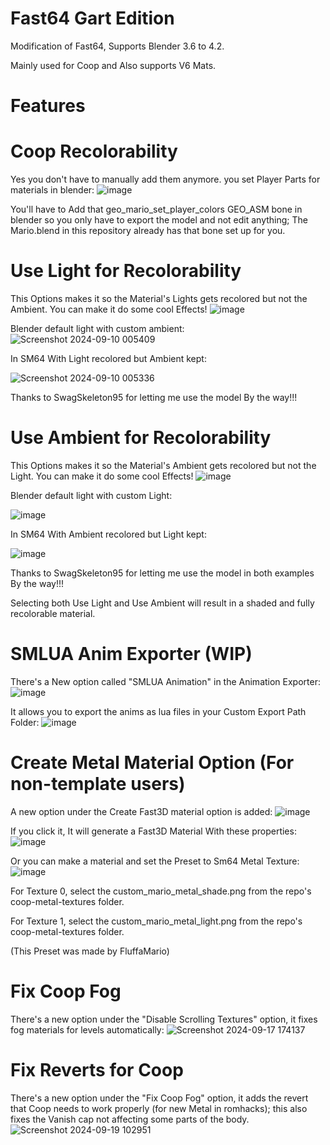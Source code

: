 # Fast64 Gart Edition

Modification of Fast64, Supports Blender 3.6 to 4.2.

Mainly used for Coop and Also supports V6 Mats.

# Features

# Coop Recolorability

Yes you don't have to manually add them anymore. you set Player Parts for materials in blender:
![image](https://github.com/user-attachments/assets/7df8d560-8bb0-4850-b9c1-05ba70a58ba8)
 
You'll have to Add that geo_mario_set_player_colors GEO_ASM bone in blender so you only have to export the model and not edit anything; The Mario.blend in this repository already has that bone set up for you.

# Use Light for Recolorability

This Options makes it so the Material's Lights gets recolored but not the Ambient. You can make it do some cool Effects!
![image](https://github.com/user-attachments/assets/cc9d45bc-5f92-4ae2-ae6a-da1e48f340f3)


Blender default light with custom ambient:
![Screenshot 2024-09-10 005409](https://github.com/user-attachments/assets/2bec3301-bad5-419a-ae86-d7eaceda76b4)


In SM64 With Light recolored but Ambient kept:

![Screenshot 2024-09-10 005336](https://github.com/user-attachments/assets/ec5c5cd7-b779-4157-a1bb-afa80e01bcc9)

Thanks to SwagSkeleton95 for letting me use the model By the way!!!

# Use Ambient for Recolorability

This Options makes it so the Material's Ambient gets recolored but not the Light. You can make it do some cool Effects!
![image](https://github.com/user-attachments/assets/c6d73da1-a150-40b0-8500-0e32166e3bb3)


Blender default light with custom Light:


![image](https://github.com/user-attachments/assets/52f26fd9-b22b-468b-ace9-f75b4f7198f8)


In SM64 With Ambient recolored but Light kept:

![image](https://github.com/user-attachments/assets/379b3f56-7b06-40c5-8a1c-27f7291afc2a)

Thanks to SwagSkeleton95 for letting me use the model in both examples By the way!!!

Selecting both Use Light and Use Ambient will result in a shaded and fully recolorable material.

# SMLUA Anim Exporter (WIP)

There's a New option called "SMLUA Animation" in the Animation Exporter:
![image](https://github.com/user-attachments/assets/7788c9bb-46bc-42ec-8cda-1ec100686161)

It allows you to export the anims as lua files in your Custom Export Path Folder:
![image](https://github.com/user-attachments/assets/5e6a37cb-d33c-4dd1-b03b-a292e2964ab4)

# Create Metal Material Option (For non-template users)

A new option under the Create Fast3D material option is added:
![image](https://github.com/user-attachments/assets/0e6bbd66-efb1-43fe-bf98-c903532bc1d6)

If you click it, It will generate a Fast3D Material With these properties:
![image](https://github.com/user-attachments/assets/1c7d1d25-0035-4b8a-ba12-8be4175810af)

Or you can make a material and set the Preset to Sm64 Metal Texture:
![image](https://github.com/user-attachments/assets/575eb393-df11-4bbc-ab27-bf10db7a9eab)

For Texture 0, select the custom_mario_metal_shade.png from the repo's coop-metal-textures folder.

For Texture 1, select the custom_mario_metal_light.png from the repo's coop-metal-textures folder.

(This Preset was made by FluffaMario)

# Fix Coop Fog

There's a new option under the "Disable Scrolling Textures" option, it fixes fog materials for levels automatically:
![Screenshot 2024-09-17 174137](https://github.com/user-attachments/assets/168e7b52-1439-4612-b916-81ce4be3d854)

# Fix Reverts for Coop

There's a new option under the "Fix Coop Fog" option, it adds the revert that Coop needs to work properly (for new Metal in romhacks); this also fixes the Vanish cap not affecting some parts of the body.
![Screenshot 2024-09-19 102951](https://github.com/user-attachments/assets/17e04012-9500-41bb-ab96-e01c8563a11b)

